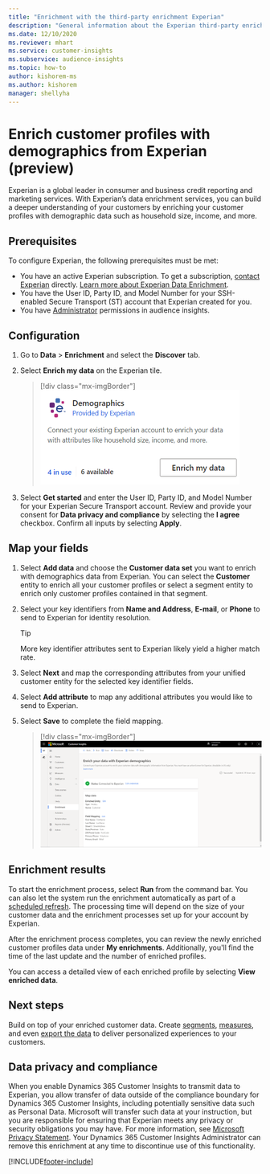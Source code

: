 ```yaml
---
title: "Enrichment with the third-party enrichment Experian"
description: "General information about the Experian third-party enrichment."
ms.date: 12/10/2020
ms.reviewer: mhart
ms.service: customer-insights
ms.subservice: audience-insights
ms.topic: how-to
author: kishorem-ms
ms.author: kishorem
manager: shellyha
---
```


# Enrich customer profiles with demographics from Experian (preview)

Experian is a global leader in consumer and business credit reporting and marketing services. With Experian’s data enrichment services, you can build a deeper understanding of your customers by enriching your customer profiles with demographic data such as household size, income, and more.

## Prerequisites

To configure Experian, the following prerequisites must be met:

- You have an active Experian subscription. To get a subscription, [contact Experian](https://www.experian.com/marketing-services/contact) directly. [Learn more about Experian Data Enrichment](https://www.experian.com/marketing-services/microsoft?cmpid=ems_web_mci_cdppage).
- You have the User ID, Party ID, and Model Number for your SSH-enabled Secure Transport (ST) account that Experian created for you.
- You have [Administrator](permissions.md#administrator) permissions in audience insights.

## Configuration

1. Go to **Data** > **Enrichment** and select the **Discover** tab.

1. Select **Enrich my data** on the Experian tile.

   > [!div class="mx-imgBorder"]
   > ![Experian tile](media/experian-tile.png "Experian tile")

1. Select **Get started** and enter the User ID, Party ID, and Model Number for your Experian Secure Transport account. Review and provide your consent for **Data privacy and compliance** by selecting the **I agree** checkbox. Confirm all inputs by selecting **Apply**.

## Map your fields

1.	Select **Add data** and choose the **Customer data set** you want to enrich with demographics data from Experian. You can select the **Customer** entity to enrich all your customer profiles or select a segment entity to enrich only customer profiles contained in that segment.

1. Select your key identifiers from **Name and Address**, **E-mail**, or **Phone** to send to Experian for identity resolution.

   > [!TIP]
   > More key identifier attributes sent to Experian likely yield a higher match rate.

1. Select **Next** and map the corresponding attributes from your unified customer entity for the selected key identifier fields.

1. Select **Add attribute** to map any additional attributes you would like to send to Experian.

1.	Select **Save** to complete the field mapping.

    > [!div class="mx-imgBorder"]
    > ![Experian field mapping](media/experian-field-mapping.png "Experian field mapping")

## Enrichment results

To start the enrichment process, select **Run** from the command bar. You can also let the system run the enrichment automatically as part of a [scheduled refresh](system.md#schedule-tab). The processing time will depend on the size of your customer data and the enrichment processes set up for your account by Experian.

After the enrichment process completes, you can review the newly enriched customer profiles data under **My enrichments**. Additionally, you'll find the time of the last update and the number of enriched profiles.

You can access a detailed view of each enriched profile by selecting **View enriched data**.

## Next steps

Build on top of your enriched customer data. Create [segments](segments.md), [measures](measures.md), and even [export the data](export-destinations.md) to deliver personalized experiences to your customers.

## Data privacy and compliance

When you enable Dynamics 365 Customer Insights to transmit data to Experian, you allow transfer of data outside of the compliance boundary for Dynamics 365 Customer Insights, including potentially sensitive data such as Personal Data. Microsoft will transfer such data at your instruction, but you are responsible for ensuring that Experian meets any privacy or security obligations you may have. For more information, see [Microsoft Privacy Statement](https://go.microsoft.com/fwlink/?linkid=396732).
Your Dynamics 365 Customer Insights Administrator can remove this enrichment at any time to discontinue use of this functionality.


[!INCLUDE[footer-include](../includes/footer-banner.md)]